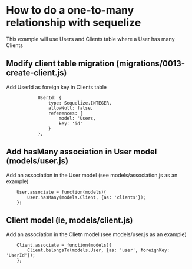 # How to do a one-to-many relationship with sequelize

This example will use Users and Clients table where a User has many Clients

## Modify client table migration (migrations/0013-create-client.js)

Add UserId as foreign key in Clients table

```
            UserId: {
                type: Sequelize.INTEGER,
                allowNull: false,
                references: {
                    model: 'Users,
                    key: 'id'
                }
            },
```

## Add hasMany association in User model (models/user.js)

Add an association in the User model (see models/association.js as an example)
```
    User.associate = function(models){
        User.hasMany(models.Client, {as: 'clients'});
    };
```
## Client model (ie, models/client.js)

Add an association in the Clietn model (see models/user.js as an example)
```
    Client.associate = function(models){
        Client.belongsTo(models.User, {as: 'user', foreignKey: 'UserId'});
    };
```
